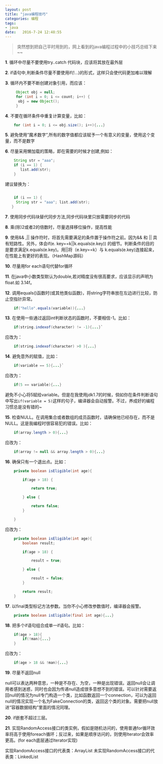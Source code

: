 ```yaml
---
layout: post
title: "java编程技巧"
categories: 编程
tags: 
- java
date:   2016-7-24 12:48:55
---
```


>突然想到把自己平时用到的，网上看到的java编程过程中的小技巧总结下来~~

 **1**. 循环中尽量不要使用try..catch 代码块，应该将其放在最外层

 **2**. if语句中,判断条件尽量不要使用if(!...)的形式，这样只会使代码更加难以理解

 **3**. 循环内不要不断创建对象引用，而应该：

```java
     Object obj = null;
     for (int i = 0; i <= count; i++) { 
      obj = new Object(); 
     }
```

 **4**. 不要在循环条件中重复计算变量，比如：

```java
    for (int i = 0; i <= obj.size(); i++){...}
```

 **5**. 避免使用”魔术数字”,所有的数字值都应该赋予一个有意义的变量，使用这个变量，而不是数字

 **6**. 尽量采用懒加载的策略，即在需要的时候才创建,例如：

```java
    String str = "aaa";
    if (i == 1) { 
       list.add(str);
    }
```

建议替换为：

```java

	if (i == 1) { 
     String str = "aaa"; list.add(str);
   }
```


 **7**. 使用同步代码块替代同步方法,同步代码块里只放需要同步的代码

 **8**. 乘(除)2或者2的倍数时，尽量选择移位操作，提高性能

 **9**. 使用&& ,\|\| 操作符时，将首先需要满足的条件置于操作符之前。因为&& 和 \|\| 具有短路性。另外，体会if(e. key==k\|\|k.equals(e.key)) 的细节。判断条件的目的是要求满足k.equals(e.key)。用\|\|将（e.key==k）与 k.equals(e.key)连接起来，在性能上有更好的表现。（HashMap源码）

 **10**. 尽量用for each语句代替for循环

 **11**. 在java中小数类型默认为double,若对精度没有很高要求，应该显示的声明为float.如 3.14f。

 **12**. 调用equals()函数时(或其他类似函数)，将string字符串放在左边进行比较，防止空指针异常。
       
```java
    if("hello".equals(variable)){...}
```

 **13**. 在使用一些通过返回int判断状态的函数时，不要相信-1。比如：

```java
    if(string.indexof(character) != -1){...}`
```

应改为：

```java
    if(string.indexof(character) >0 ){...}
```

 **14**. 避免意外的赋值，比如：
 
```java
    if(variable == 5){...}`
```

应改为：

```java
    if(5 == variable){...}
```

避免不小心将5赋给variable。但是在我使用jdk1.7的时候，倘如你在条件判断语句中写出`if(variable = 5)`这样的句子，编译器会自动报警。不过，养成好的编程习惯总是没有错的~

 **15**. 检查NULL。在调用集合或者数组的成员函数时，请确保他已经存在，而不是NULL。这是我编程时很容易犯的错误。比如：

```java
	if(array.length > 0){...}
```

应改为：

```java
	if(array != null && array.length > 0){...}
```


 **16**. 确保只有一个退出点。比如：

```java
    private boolean isEligible(int age){

    	if(age > 18) {

    		return true;

    	} else {

            return false;
    	}

    }
```

应改为：

```java
    private boolean isEligible(int age){
    	boolean result;

    	if(age > 18) {

    		result = true;

    	} else {

            result = false;
    	}

    	return result;
    }
```

 **17**. 以final类型标记方法参数。当你不小心修改参数值时，编译器会报警。

```java
 	private boolean isEligible(final int age){...}
```

 **18**. 把多个if语句组合成单一if语句。比如：

```java
	if(age > 18){
		if(!man){...}
	}
```

应改为：

```java
	if(age > 18 && !man){...}
```

 **19**.  尽量不返回null

 null可以表达两种意思，一种是不存在、为空，一种是出现错误。返回null会让调用者感到迷惑，同时也会因为传递null造成很多意想不到的错误。可以针对需要返回null的情况为null专门构造一个类，比如函数返回一个connection，可以为返回null的情况实现一个名为FakeConnection的类，返回这个类的对象。需要把null放进“容器数据结构”里面的情况同理。

 **20**. if嵌套不超过三层。

 **21**. 实现RandomAccess接口的类实例，假如是随机访问的，使用普通for循环效率将高于使用foreach循环；反过来，如果是顺序访问的，则使用Iterator会效率更高。(for each底层通过Iterator实现)

实现RandomAccess接口的代表类：ArrayList
未实现RandomAccess接口的代表类：LinkedList



